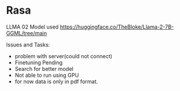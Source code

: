 # Rasa



LLMA 02 Model used   https://huggingface.co/TheBloke/Llama-2-7B-GGML/tree/main


Issues and Tasks:
- problem with server(could not connect)
- Finetuning Pending
- Search for better model
- Not able to run using GPU
- for now data is only in pdf format.
